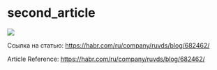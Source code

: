 # second_article

<a href="https://habr.com/ru/company/ruvds/blog/682462/"><img src="https://habrastorage.org/webt/xk/1l/xv/xk1lxvcuwt1nyotwd3kkkuo6cwg.jpeg" align="center"></a>

Ссылка на статью: https://habr.com/ru/company/ruvds/blog/682462/

Article Reference: https://habr.com/ru/company/ruvds/blog/682462/
